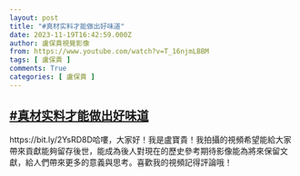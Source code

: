 ```yaml
---
layout: post
title: "#真材实料才能做出好味道"
date: 2023-11-19T16:42:59.000Z
author: 盧保貴視覺影像
from: https://www.youtube.com/watch?v=T_16njmLBBM
tags: [ 盧保貴 ]
comments: True
categories: [ 盧保貴 ]
---
```

<!--1700412179000-->
[#真材实料才能做出好味道](https://www.youtube.com/watch?v=T_16njmLBBM)
------

<div>
https://bit.ly/2YsRD8D哈嘍，大家好！我是盧寶貴！我拍攝的視頻希望能給大家帶來貢獻能夠留存後世，能成為後人對現在的歷史參考期待影像能為將來保留文獻，給人們帶來更多的意義與思考。喜歡我的視頻記得評論哦！
</div>
